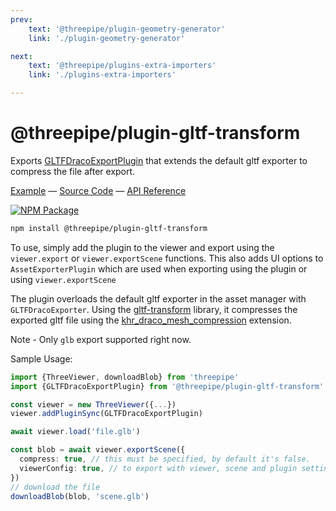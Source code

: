 ```yaml
---
prev: 
    text: '@threepipe/plugin-geometry-generator'
    link: './plugin-geometry-generator'

next: 
    text: '@threepipe/plugins-extra-importers'
    link: './plugins-extra-importers'

---
```


# @threepipe/plugin-gltf-transform

Exports [GLTFDracoExportPlugin](https://threepipe.org/plugins/gltf-transform/docs/classes/GLTFDracoExportPlugin.html) that extends the default gltf exporter to compress the file after export.

[Example](https://threepipe.org/examples/#glb-draco-export/) &mdash;
[Source Code](plugins/gltf-transform/src/index.ts) &mdash;
[API Reference](https://threepipe.org/plugins/gltf-transform/docs)

[![NPM Package](https://img.shields.io/npm/v/@threepipe/plugin-gltf-transform.svg)](https://www.npmjs.com/package/@threepipe/plugin-gltf-transform)

```bash
npm install @threepipe/plugin-gltf-transform
```

To use, simply add the plugin to the viewer and export using the `viewer.export` or `viewer.exportScene` functions. This also adds UI options to `AssetExporterPlugin` which are used when exporting using the plugin or using `viewer.exportScene`

The plugin overloads the default gltf exporter in the asset manager with `GLTFDracoExporter`. Using the [gltf-transform](https://gltf-transform.donmccurdy.com/) library, it compresses the exported gltf file using the [khr_draco_mesh_compression](https://github.com/KhronosGroup/glTF/blob/main/extensions/2.0/Khronos/KHR_draco_mesh_compression/README.md) extension.

Note - Only `glb` export supported right now.

Sample Usage:

```typescript
import {ThreeViewer, downloadBlob} from 'threepipe'
import {GLTFDracoExportPlugin} from '@threepipe/plugin-gltf-transform'

const viewer = new ThreeViewer({...})
viewer.addPluginSync(GLTFDracoExportPlugin)

await viewer.load('file.glb')

const blob = await viewer.exportScene({
  compress: true, // this must be specified, by default it's false.
  viewerConfig: true, // to export with viewer, scene and plugin settings
})
// download the file
downloadBlob(blob, 'scene.glb')
```
